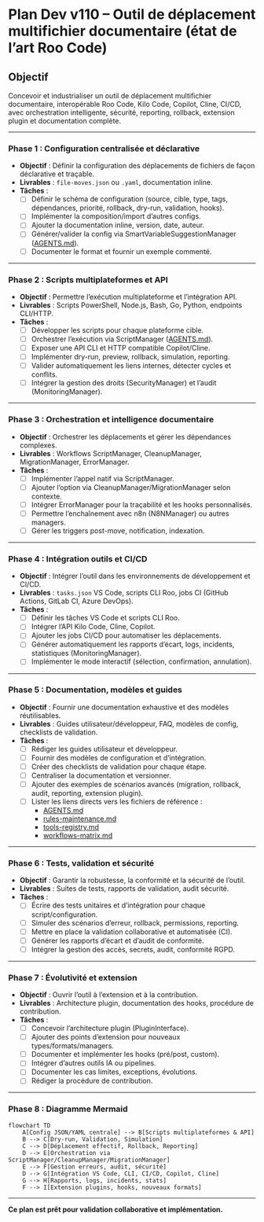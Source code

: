 # Plan Dev v110 – Outil de déplacement multifichier documentaire (état de l’art Roo Code)

## Objectif

Concevoir et industrialiser un outil de déplacement multifichier documentaire, interopérable Roo Code, Kilo Code, Copilot, Cline, CI/CD, avec orchestration intelligente, sécurité, reporting, rollback, extension plugin et documentation complète.

---

### Phase 1 : Configuration centralisée et déclarative

- **Objectif** : Définir la configuration des déplacements de fichiers de façon déclarative et traçable.
- **Livrables** : `file-moves.json` ou `.yaml`, documentation inline.
- **Tâches** :
  - [ ] Définir le schéma de configuration (source, cible, type, tags, dépendances, priorité, rollback, dry-run, validation, hooks).
  - [ ] Implémenter la composition/import d’autres configs.
  - [ ] Ajouter la documentation inline, version, date, auteur.
  - [ ] Générer/valider la config via SmartVariableSuggestionManager ([AGENTS.md](../../../../AGENTS.md)).
  - [ ] Documenter le format et fournir un exemple commenté.

---

### Phase 2 : Scripts multiplateformes et API

- **Objectif** : Permettre l’exécution multiplateforme et l’intégration API.
- **Livrables** : Scripts PowerShell, Node.js, Bash, Go, Python, endpoints CLI/HTTP.
- **Tâches** :
  - [ ] Développer les scripts pour chaque plateforme cible.
  - [ ] Orchestrer l’exécution via ScriptManager ([AGENTS.md](../../../../AGENTS.md)).
  - [ ] Exposer une API CLI et HTTP compatible Copilot/Cline.
  - [ ] Implémenter dry-run, preview, rollback, simulation, reporting.
  - [ ] Valider automatiquement les liens internes, détecter cycles et conflits.
  - [ ] Intégrer la gestion des droits (SecurityManager) et l’audit (MonitoringManager).

---

### Phase 3 : Orchestration et intelligence documentaire

- **Objectif** : Orchestrer les déplacements et gérer les dépendances complexes.
- **Livrables** : Workflows ScriptManager, CleanupManager, MigrationManager, ErrorManager.
- **Tâches** :
  - [ ] Implémenter l’appel natif via ScriptManager.
  - [ ] Ajouter l’option via CleanupManager/MigrationManager selon contexte.
  - [ ] Intégrer ErrorManager pour la traçabilité et les hooks personnalisés.
  - [ ] Permettre l’enchaînement avec n8n (N8NManager) ou autres managers.
  - [ ] Gérer les triggers post-move, notification, indexation.

---

### Phase 4 : Intégration outils et CI/CD

- **Objectif** : Intégrer l’outil dans les environnements de développement et CI/CD.
- **Livrables** : `tasks.json` VS Code, scripts CLI Roo, jobs CI (GitHub Actions, GitLab CI, Azure DevOps).
- **Tâches** :
  - [ ] Définir les tâches VS Code et scripts CLI Roo.
  - [ ] Intégrer l’API Kilo Code, Cline, Copilot.
  - [ ] Ajouter les jobs CI/CD pour automatiser les déplacements.
  - [ ] Générer automatiquement les rapports d’écart, logs, incidents, statistiques (MonitoringManager).
  - [ ] Implémenter le mode interactif (sélection, confirmation, annulation).

---

### Phase 5 : Documentation, modèles et guides

- **Objectif** : Fournir une documentation exhaustive et des modèles réutilisables.
- **Livrables** : Guides utilisateur/développeur, FAQ, modèles de config, checklists de validation.
- **Tâches** :
  - [ ] Rédiger les guides utilisateur et développeur.
  - [ ] Fournir des modèles de configuration et d’intégration.
  - [ ] Créer des checklists de validation pour chaque étape.
  - [ ] Centraliser la documentation et versionner.
  - [ ] Ajouter des exemples de scénarios avancés (migration, rollback, audit, reporting, extension plugin).
  - [ ] Lister les liens directs vers les fichiers de référence :
    - [AGENTS.md](../../../../AGENTS.md)
    - [rules-maintenance.md](../../../../.roo/rules/rules-maintenance.md)
    - [tools-registry.md](../../../../.roo/rules/tools-registry.md)
    - [workflows-matrix.md](../../../../.roo/rules/workflows-matrix.md)

---

### Phase 6 : Tests, validation et sécurité

- **Objectif** : Garantir la robustesse, la conformité et la sécurité de l’outil.
- **Livrables** : Suites de tests, rapports de validation, audit sécurité.
- **Tâches** :
  - [ ] Écrire des tests unitaires et d’intégration pour chaque script/configuration.
  - [ ] Simuler des scénarios d’erreur, rollback, permissions, reporting.
  - [ ] Mettre en place la validation collaborative et automatisée (CI).
  - [ ] Générer les rapports d’écart et d’audit de conformité.
  - [ ] Intégrer la gestion des accès, secrets, audit, conformité RGPD.

---

### Phase 7 : Évolutivité et extension

- **Objectif** : Ouvrir l’outil à l’extension et à la contribution.
- **Livrables** : Architecture plugin, documentation des hooks, procédure de contribution.
- **Tâches** :
  - [ ] Concevoir l’architecture plugin (PluginInterface).
  - [ ] Ajouter des points d’extension pour nouveaux types/formats/managers.
  - [ ] Documenter et implémenter les hooks (pré/post, custom).
  - [ ] Intégrer d’autres outils IA ou pipelines.
  - [ ] Documenter les cas limites, exceptions, évolutions.
  - [ ] Rédiger la procédure de contribution.

---

### Phase 8 : Diagramme Mermaid

```mermaid
flowchart TD
    A[Config JSON/YAML centrale] --> B[Scripts multiplateformes & API]
    B --> C[Dry-run, Validation, Simulation]
    C --> D[Déplacement effectif, Rollback, Reporting]
    D --> E[Orchestration via ScriptManager/CleanupManager/MigrationManager]
    E --> F[Gestion erreurs, audit, sécurité]
    D --> G[Intégration VS Code, CLI, CI/CD, Copilot, Cline]
    G --> H[Rapports, logs, incidents, stats]
    F --> I[Extension plugins, hooks, nouveaux formats]
```

---

**Ce plan est prêt pour validation collaborative et implémentation.**